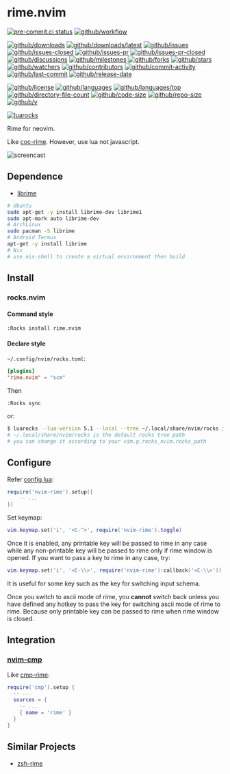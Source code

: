 # rime.nvim

[![pre-commit.ci status](https://results.pre-commit.ci/badge/github/Freed-Wu/rime.nvim/main.svg)](https://results.pre-commit.ci/latest/github/Freed-Wu/rime.nvim/main)
[![github/workflow](https://github.com/Freed-Wu/rime.nvim/actions/workflows/main.yml/badge.svg)](https://github.com/Freed-Wu/rime.nvim/actions)

[![github/downloads](https://shields.io/github/downloads/Freed-Wu/rime.nvim/total)](https://github.com/Freed-Wu/rime.nvim/releases)
[![github/downloads/latest](https://shields.io/github/downloads/Freed-Wu/rime.nvim/latest/total)](https://github.com/Freed-Wu/rime.nvim/releases/latest)
[![github/issues](https://shields.io/github/issues/Freed-Wu/rime.nvim)](https://github.com/Freed-Wu/rime.nvim/issues)
[![github/issues-closed](https://shields.io/github/issues-closed/Freed-Wu/rime.nvim)](https://github.com/Freed-Wu/rime.nvim/issues?q=is%3Aissue+is%3Aclosed)
[![github/issues-pr](https://shields.io/github/issues-pr/Freed-Wu/rime.nvim)](https://github.com/Freed-Wu/rime.nvim/pulls)
[![github/issues-pr-closed](https://shields.io/github/issues-pr-closed/Freed-Wu/rime.nvim)](https://github.com/Freed-Wu/rime.nvim/pulls?q=is%3Apr+is%3Aclosed)
[![github/discussions](https://shields.io/github/discussions/Freed-Wu/rime.nvim)](https://github.com/Freed-Wu/rime.nvim/discussions)
[![github/milestones](https://shields.io/github/milestones/all/Freed-Wu/rime.nvim)](https://github.com/Freed-Wu/rime.nvim/milestones)
[![github/forks](https://shields.io/github/forks/Freed-Wu/rime.nvim)](https://github.com/Freed-Wu/rime.nvim/network/members)
[![github/stars](https://shields.io/github/stars/Freed-Wu/rime.nvim)](https://github.com/Freed-Wu/rime.nvim/stargazers)
[![github/watchers](https://shields.io/github/watchers/Freed-Wu/rime.nvim)](https://github.com/Freed-Wu/rime.nvim/watchers)
[![github/contributors](https://shields.io/github/contributors/Freed-Wu/rime.nvim)](https://github.com/Freed-Wu/rime.nvim/graphs/contributors)
[![github/commit-activity](https://shields.io/github/commit-activity/w/Freed-Wu/rime.nvim)](https://github.com/Freed-Wu/rime.nvim/graphs/commit-activity)
[![github/last-commit](https://shields.io/github/last-commit/Freed-Wu/rime.nvim)](https://github.com/Freed-Wu/rime.nvim/commits)
[![github/release-date](https://shields.io/github/release-date/Freed-Wu/rime.nvim)](https://github.com/Freed-Wu/rime.nvim/releases/latest)

[![github/license](https://shields.io/github/license/Freed-Wu/rime.nvim)](https://github.com/Freed-Wu/rime.nvim/blob/main/LICENSE)
[![github/languages](https://shields.io/github/languages/count/Freed-Wu/rime.nvim)](https://github.com/Freed-Wu/rime.nvim)
[![github/languages/top](https://shields.io/github/languages/top/Freed-Wu/rime.nvim)](https://github.com/Freed-Wu/rime.nvim)
[![github/directory-file-count](https://shields.io/github/directory-file-count/Freed-Wu/rime.nvim)](https://github.com/Freed-Wu/rime.nvim)
[![github/code-size](https://shields.io/github/languages/code-size/Freed-Wu/rime.nvim)](https://github.com/Freed-Wu/rime.nvim)
[![github/repo-size](https://shields.io/github/repo-size/Freed-Wu/rime.nvim)](https://github.com/Freed-Wu/rime.nvim)
[![github/v](https://shields.io/github/v/release/Freed-Wu/rime.nvim)](https://github.com/Freed-Wu/rime.nvim)

[![luarocks](https://img.shields.io/luarocks/v/Freed-Wu/rime.nvim)](https://luarocks.org/modules/Freed-Wu/rime.nvim)

Rime for neovim.

Like [coc-rime](https://github.com/tonyfettes/coc-rime).
However, use lua not javascript.

![screencast](https://github.com/user-attachments/assets/71882a57-d4dd-4898-8eee-b7a17ae5193f)

## Dependence

- [librime](https://github.com/rime/librime)

```sh
# Ubuntu
sudo apt-get -y install librime-dev librime1
sudo apt-mark auto librime-dev
# ArchLinux
sudo pacman -S librime
# Android Termux
apt-get -y install librime
# Nix
# use nix-shell to create a virtual environment then build
```

## Install

### rocks.nvim

#### Command style

```vim
:Rocks install rime.nvim
```

#### Declare style

`~/.config/nvim/rocks.toml`:

```toml
[plugins]
"rime.nvim" = "scm"
```

Then

```vim
:Rocks sync
```

or:

```sh
$ luarocks --lua-version 5.1 --local --tree ~/.local/share/nvim/rocks install rime.nvim
# ~/.local/share/nvim/rocks is the default rocks tree path
# you can change it according to your vim.g.rocks_nvim.rocks_path
```

## Configure

Refer [config.lua](lua/nvim-rime/config.lua):

```lua
require('nvim-rime').setup({
    -- ...
})
```

Set keymap:

```lua
vim.keymap.set('i', '<C-^>', require('nvim-rime').toggle)
```

Once it is enabled, any printable key will be passed to rime in any case while
any non-printable key will be passed to rime only if rime window is opened. If
you want to pass a key to rime in any case, try:

```lua
vim.keymap.set('i', '<C-\\>', require('nvim-rime'):callback('<C-\\>'))
```

It is useful for some key such as the key for switching input schema.

Once you switch to ascii mode of rime, you **cannot** switch back unless you
have defined any hotkey to pass the key for switching ascii mode of rime to rime.
Because only printable key can be passed to rime when rime window is closed.

## Integration

### [nvim-cmp](https://github.com/hrsh7th/nvim-cmp)

Like [cmp-rime](https://github.com/Ninlives/cmp-rime):

```lua
require('cmp').setup {
  -- ...
  sources = {
    -- ...
    { name = 'rime' }
  }
}
```

## Similar Projects

- [zsh-rime](https://github.com/Freed-Wu/zsh-rime)
